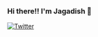 ### Hi there!! I'm Jagadish 👋

<!--
**vjagadishvaranasi/vjagadishvaranasi** is a ✨ _special_ ✨ repository because its `README.md` (this file) appears on your GitHub profile.

Here are some ideas to get you started:

- 🔭 I’m currently working on ...
- 🌱 I’m currently learning ...
- 👯 I’m looking to collaborate on ...
- 🤔 I’m looking for help with ...
- 💬 Ask me about ...
- 📫 How to reach me: ...
- 😄 Pronouns: ...
- ⚡ Fun fact: ...
-->



[![Twitter](https://img.shields.io/twitter/url/https/twitter.com/cloudposse.svg?style=social&label=Follow%20%40JagadishBabuV)](https://twitter.com/JagadishBabuV)

